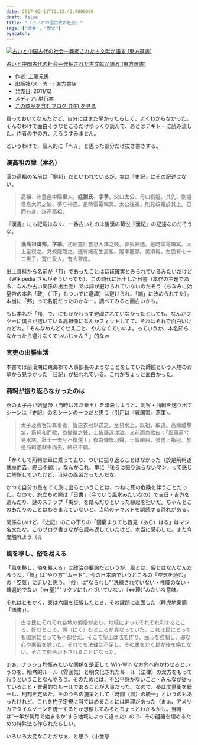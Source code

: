 ```yaml
---
date: 2017-02-11T12:12:42.0000000
draft: false
title: "『占いと中国古代の社会』"
tags: ["読書", "歴史"]
eyecatch: 
---
```

<p><div class="hatena-asin-detail"><a href="http://www.amazon.co.jp/exec/obidos/ASIN/449721110X/bestylesnet-22/"><img src="https://images-fe.ssl-images-amazon.com/images/I/517zIkDLmRL._SL160_.jpg" class="hatena-asin-detail-image" alt="占いと中国古代の社会―発掘された古文献が語る (東方選書)" title="占いと中国古代の社会―発掘された古文献が語る (東方選書)"></a><div class="hatena-asin-detail-info"><p class="hatena-asin-detail-title"><a href="http://www.amazon.co.jp/exec/obidos/ASIN/449721110X/bestylesnet-22/">占いと中国古代の社会―発掘された古文献が語る (東方選書)</a></p><ul><li><span class="hatena-asin-detail-label">作者:</span> 工藤元男</li><li><span class="hatena-asin-detail-label">出版社/メーカー:</span> 東方書店</li><li><span class="hatena-asin-detail-label">発売日:</span> 2011/12</li><li><span class="hatena-asin-detail-label">メディア:</span> 単行本</li><li><a href="http://d.hatena.ne.jp/asin/449721110X/bestylesnet-22" target="_blank">この商品を含むブログ (1件) を見る</a></li></ul></div><div class="hatena-asin-detail-foot"></div></div></p><p>買っておいてなんだけど、自分にはまだ早かったらしく、よくわからなかった。そんなわけで面白そうなところだけゆっくり読んで、あとはテキトーに読み流した。作者の中の方、えろうすみません。</p><p>というわけで、個人的に「へぇ」と思った部分だけ抜き書きする。</p>

<div class="section">
<h3>漢高祖の諱（本名）</h3>
<p>漢の高祖の名前は「劉邦」だといわれているが、実は『史記』にその記述はない。</p>

<blockquote>
<p>高祖、沛豊邑中陽里人。<b>姓劉氏、字季</b>。父曰太公、母曰劉媼。其先、劉媼嘗息大沢之陂、夢与神遇。是時雷電晦冥。太公往視、則見蛟竜於其上。已而有身。遂産高祖。</p>

</blockquote>
<p>『漢書』にも記載はなく、一番古いものは後漢の荀悦『漢紀』の記述なのだそうな。</p>

<blockquote>
<p><b>漢高祖諱邦。字季。</b>初昭靈后嘗息大澤之陂。夢與神遇。是時雷電晦冥。太上皇視之。見蛟龍臨之。遂有娠而生高祖。隆準龍顏。美須髯。左股有七十二黑子。寬仁愛人。有大智度。</p>

</blockquote>
<p>出土資料から名前が「邦」であったことはほぼ確実とみられているみたいだけど（Wikipedia さんがそういってた）、この時代に出土した日書（本作の主題である、なんか占い関係の出土品）では諱が避けられていないのだそう（ちなみに始皇帝の本名「政」（「正」もついでに避諱）は避けられ、「端」に改められてた）。本当に「邦」って名前だったのかなー。調べてみると面白いかも。</p><p>もし本名が「邦」で、にもかかわらず避諱されていなかったとしても、なんかフツーに僕らが抱いている高祖像になんかフィットしてて、それはそれで面白いけれどね。「そんなめんどくせえこと、やんなくていいよ。っていうか、本名知らなかったら避けなくていいじゃん？」的なｗ</p>

</div>
<div class="section">
<h3>官吏の出張生活</h3>
<p>本書では前漢期に東海郡で人事部長のようなことをしていた師饒という人物のお墓から見つかった「日記」が扱われている。これがちょっと面白かった。</p>

</div>
<div class="section">
<h3>荊軻が振り返らなかったのは</h3>
<p>燕の太子丹が始皇帝（当時はまだ秦王）を暗殺しようと、刺客・荊軻を送り出すシーンは『史記』の名シーンの一つだと思う（引用は『戦国策』燕策）。</p>

<blockquote>
<p>太子及賓客知其事者，皆白衣冠以送之。至易水上，既祖，取道。高漸離擊筑，荊軻和而歌，為變徵之聲，士皆垂淚涕泣。又前而為歌曰：「風蕭蕭兮易水寒，壯士一去兮不復還！」復為慷慨羽聲，士皆瞋目，發盡上指冠。於是荊軻遂就車而去，終已不顧。</p>

</blockquote>
<p>「かくして荊軻は車に乗って去り、ついに振り返ることはなかった（於是荊軻遂就車而去，終已不顧）」。なんかこれ、単に「後ろは振り返らないマン」って感じに解釈していたけど、当時の風習だったんだな。</p><p>かつて自分の邑をでて旅に出るということは、つねに死の危険を伴うことだった。なので、旅立ちの際は「日書」（今でいう風水みたいなの）で吉日・吉方を選んだり、謎のステップ「禹歩」を踏んだりといった縁起を担いだ。ちゃんとこのあたりのことはわきまえていないと、当時のテキストを誤読する恐れがある。</p><p>関係ないけど、『史記』のこの下りの「図窮まりて匕首見（あら）はる」はマジ名文だな。このブログ書きながら読み返していたけど、本当に感心した。また今度触れよう（ぇ</p>

</div>
<div class="section">
<h3>風を移し、俗を易える</h3>
<p>「風を移し、俗を易える」は政治の要諦だというが、風とは、俗とはなんなんだろうね。「風」は“やり方”“ムード”、今の日本語でいうところの「空気を読む」の「空気」に近いと思う。「俗」は“ならわし”“洗練されていない・権威のない・普遍的でない（⇔聖）”“リクツにもとづいていない（⇔理）”みたいな意味。</p><p>それはともかく、秦は六国を征服したとき、その課題に直面した（睡虎地秦簡「語書」）。</p>

<blockquote>
<p>古は民にそれぞれ各地の郷俗があり、地域によってそれぞれ利するところ、好むところ、悪（にく）むところが異なっていた。これは民にとっても国家にとっても不都合だ。そこで聖王は法を作り、民心を強制し、邪な心や悪俗を除いた。それでも法律は不足し、その裏をかく民が後を絶たない。そこで間令が下されることになった。</p>

</blockquote>
<p>まぁ、ナッシュ均衡みたいな関係を是正して Win-Win な方向へ向かわせるというのを、暗黙的ルール（雰囲気）と明文化されたルール（法律）の双方をもって行うということなんやろう。そのためには、不公平感がないこと・みんなが従っていること・普遍的なルールであることが大事だった。なので、秦は度量衡を統一し、刑罰を定めた。そのうちの施策として「時間（暦）の統一」というのもあったけれど、これを杓子定規に当てはめることには無理があった（まぁ、アメリカでタイムゾーンを統一するとか想像してみるとちょっとわかるかも。当時は“一年が何月で始まるか”すら地域によって違った）ので、その齟齬を埋めるための特殊法も作られたらしい。</p><p>いろいろ大変なことだなぁ、と思う（小並感</p>

</div>
